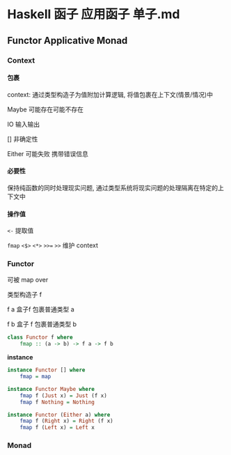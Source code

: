 # Haskell 函子 应用函子 单子.md

## Functor Applicative Monad

### Context

#### 包裹

context: 通过类型构造子为值附加计算逻辑, 将值包裹在上下文(情景/情况)中 

Maybe 可能存在可能不存在

IO 输入输出

[] 非确定性

Either 可能失败 携带错误信息

#### 必要性

保持纯函数的同时处理现实问题, 通过类型系统将现实问题的处理隔离在特定的上下文中

#### 操作值

`<-` 提取值

`fmap` `<$>` `<*>` `>>=` `>>` 维护 context

### Functor

可被 map over

类型构造子 f

f a 盒子f 包裹普通类型 a

f b 盒子 f 包裹普通类型 b

```haskell
class Functor f where
    fmap :: (a -> b) -> f a -> f b
```



**instance**

```haskell
instance Functor [] where
    fmap = map
```

```haskell
instance Functor Maybe where
    fmap f (Just x) = Just (f x)
    fmap f Nothing = Nothing
```

```haskell
instance Functor (Either a) where
    fmap f (Right x) = Right (f x)
    fmap f (Left x) = Left x
```

### Monad


